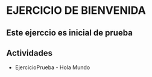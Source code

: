 # EJERCICIO DE BIENVENIDA
## Este ejerccio es inicial de prueba
## Actividades
* EjercicioPrueba - Hola Mundo